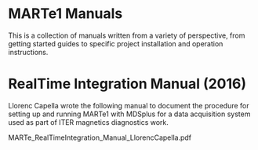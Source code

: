 MARTe1 Manuals
==============

This is a collection of manuals written from a variety of perspective, from getting started guides to
specific project installation and operation instructions.


RealTime Integration Manual (2016)
==================================

Llorenc Capella wrote the following manual to document the procedure for setting up and running
MARTe1 with MDSplus for a data acquisition system used as part of ITER magnetics diagnostics work.

MARTe_RealTimeIntegration_Manual_LlorencCapella.pdf
